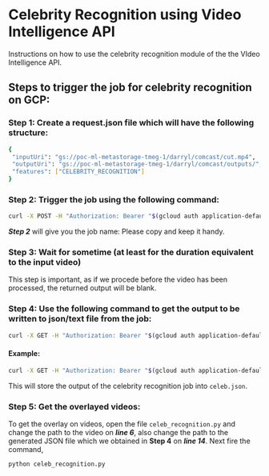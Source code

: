 # Celebrity Recognition using Video Intelligence API

Instructions on how to use the celebrity recognition module of the the VIdeo Intelligence API.


## Steps to trigger the job for celebrity recognition on GCP:

### Step 1: Create a request.json file which will have the following structure:
```sh
{
 "inputUri": "gs://poc-ml-metastorage-tmeg-1/darryl/comcast/cut.mp4",
 "outputUri": "gs://poc-ml-metastorage-tmeg-1/darryl/comcast/outputs/",
 "features": ["CELEBRITY_RECOGNITION"]
}
```
### Step 2: Trigger the job using the following command:
```sh
curl -X POST -H "Authorization: Bearer "$(gcloud auth application-default print-access-token) -H "Content-Type: application/json; charset=utf-8" -d @request.json https://videointelligence.googleapis.com/v1p3beta1/videos:annotate
```
***Step 2*** will give you the job name: Please copy and keep it handy. 

### Step 3: Wait for sometime (at least for the duration equivalent to the input video)
This step is important, as if we procede before the video has been processed, the returned output will be blank.
### Step 4: Use the following command to get the output to be written to json/text file from the job:

```sh
curl -X GET -H "Authorization: Bearer "$(gcloud auth application-default print-access-token) job_name_that_was_copied > sb205_celeb.json
```
#### Example:

```sh
curl -X GET -H "Authorization: Bearer "$(gcloud auth application-default print-access-token) https://videointelligence.googleapis.com/v1/projects/847588923676/locations/us-west1/operations/8034134480688083078 > celeb.json
```
This will store the output of the celebrity recognition job into `celeb.json`.

### Step 5: Get the overlayed videos:

To get the overlay on videos, open the file `celeb_recognition.py` and change the path to the video on ***line 6***, also change the path to the generated JSON file which we obtained in **Step 4** on ***line 14***. Next fire the command,

```sh
python celeb_recognition.py
```
